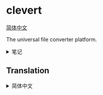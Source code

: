 # clevert

[简体中文](#translation-zh-cn)

The universal file converter platform.

<details>
<summary>笔记</summary>

- http://127.0.0.1:9439/extensions/jpegxl/index.js

```sh
sed -i 's/deb.debian.org/mirrors.ustc.edu.cn/g' /etc/apt/sources.list.d/debian.sources
apt update ; apt install -y g++ make pkg-config cmake ninja-build curl

export ALL_PROXY="socks://192.168.1.128:1090"
echo "nameserver 223.5.5.5" > /etc/resolv.conf
sed -i 's@//.*archive.ubuntu.com@//mirrors.ustc.edu.cn@g' /etc/apt/sources.list
sed -i 's/security.ubuntu.com/mirrors.ustc.edu.cn/g' /etc/apt/sources.list
apt update
apt install -y curl/jammy
printf "deb [trusted=yes] http://apt.llvm.org/jammy/ llvm-toolchain-jammy-18 main\ndeb-src [trusted=yes] http://apt.llvm.org/jammy/ llvm-toolchain-jammy-18 main\n" >> /etc/apt/sources.list
apt update
apt install -y cmake g++ make
apt install -y clang-18/llvm-toolchain-jammy-18
```

## 编译优化

- https://gcc.gnu.org/onlinedocs/gcc/Instrumentation-Options.html#Instrumentation-Options
- https://gist.github.com/daniel-j-h/c4b109bff0b717fc9b24
- https://github.com/zamazan4ik/awesome-pgo/#pgo-support-in-programming-languages-and-compilers
- https://rigtorp.se/notes/pgo/
- https://github.com/llvm/llvm-project/blob/main/bolt/README.md (但是 BOLT 似乎只对超大型程序效果显著)

```sh
clear ; ~/misc/apps/hyperfine -w 1 -r 5 './ect -3 ect_test_set/*'
```

## 开发进度

- [x] 弄明白 electron nodeIntegration (不再使用)
- [x] 扩展 api 初步
- [x] 探索单 js 文件 集成的可实现性
- [x] converter 扩展 api
- [x] action 执行和调度器 初步
- [x] jpegxl multi-call binary 提供
- [x] webp multi-call binary 提供
- [x] webp 三端
- [x] jpegxl 三端
- [x] mp4box 三端
- [x] 加入 uname -a
- [x] rsync 四端
- [x] 修复 jpegxl macos 有问题，没静态链接。
- [x] 可能 (不可能，不支持嵌套虚拟化，已使用 warpbuild 替代) 可以在 mac 上跑虚拟机 linux/win arm64 ？ https://docs.orbstack.dev/machines/ https://docs.orbstack.dev/quick-start
- [x] jpegxl: 链接自己的 jpegli 而不是传统 libjpeg-turbo (暂时不考虑了)，linux 下使用系统的 zlib 动态链接
- [ ] ect 的 zip 和 gzip 优化需要先解压再压缩。ect 似乎不支持 unicode 文件名？这些都是可以考虑的，让扩展去做的补救措施。
- [x] 不要尝试给 ect 增加不写入旧文件的逻辑。很麻烦很麻烦的。在扩展里面用复制文件的方法来替代。
- [x] ect 开启 PGO 优化
- [x] 先不要纠结编译 assets 了
- [x] 实现一个代码量最少的，用于 bootstrap 的 node unzip
- [x] 完善扩展安装逻辑
- [x] 完善 action 执行逻辑
- [ ] CSS 初步
- [ ] 执行进度和扩展安装进度展示
- [ ] 多来源镜像下载 不多源并行了，找个快点的镜像就可以了，自动选择镜像什么的 cat ../a.tar.gz | ../7z -si -tgzip -so x | ../7z -si -ttar x
- [ ] 关于扩展建议 out extension 的设计
- [ ] 用户保存的 profile，最近使用的 profile，extension-profile 三种进入入口
- [ ] 用户保存 profile 的设计，或者是 json with comments 保存到总 config 中？
- [ ] config 最好是保存到本地，而不是浏览器。让浏览器成为一个无状态的东西会比较好。
- [ ] 前端的状态改善
- [ ] UI 美化完善
- [ ] 扩展商店改进
- [ ] 下载包再解压的模式，不做流式解压了
- [ ] 支持 7z，zstd，xz 等，用扩展形式
- [ ] 一个扩展的多个版本共存
- [ ] 更多扩展
- [ ] 约定扩展目录是 id_1.2.3
- [ ] 官方扩展 jpegxl
- [ ] https://v2ex.com/t/1042387
- [ ] 扩展商店初步
- [ ] 改进 PGO 抽奖技术
- [ ] 上线

## 扩展灵感

- https://v2ex.com/t/1065469
- https://v2ex.com/t/1059035#reply52
- https://v2ex.com/t/984548
- https://v2ex.com/t/1041478
- https://v2ex.com/t/1052395#reply10
- https://github.com/rsyncOSX/RsyncOSX
- https://v2ex.com/t/1044205
- https://github.com/rubickCenter/rubick
- https://github.com/nginx/nginx/archive/refs/tags/release-1.27.0.tar.gz
- https://github.com/ghtz08/kuguo-kgm-decoder
- https://github.com/jifengg/ffmpeg-script
- https://github.com/RimoChan/unvcode
- https://github.com/josStorer/RWKV-Runner
- https://github.com/qpdf/qpdf
- https://github.com/ArtifexSoftware/mupdf
- https://github.com/VikParuchuri/marker
- https://github.com/caj2pdf/caj2pdf
- https://github.com/HandBrake/HandBrake
- https://github.com/ArtifexSoftware/mupdf
- https://v2ex.com/t/1067501#reply5

- https://github.com/zincsearch/zincsearch
- https://github.com/meilisearch/meilisearch
- https://github.com/agourlay/zip-password-finder
- https://github.com/myfreeer/chrome-pak-customizer
- https://github.com/tjko/jpegoptim
- https://github.com/T8RIN/ImageToolbox

## 仓库结构

关于仓库结构，我打算 monorepo，只用 clevert-app/clevert 这一个 repo，包括官方扩展，本体，文档，官网等。

## 技术选型

- 对 node / electron 都支持，node 支持开个 http 服务器到浏览器打开。
  - 以无 electron 环境的 node 为基准来开发，之后移植到 electron 会比较方便。node 大致是 electron 的子集。
- 核心/前端/扩展 均使用原生 html css js，采用 es module。类型检查使用 `// @ts-check` 和 jsdoc。
  - 使用 原生 js + `@ts-check` 而不是直接 typescript 的原因，是 typescript 需要转译，在需要支持扩展的情况下，得内置一个 tsc 或者其他编译器，整个流程非常麻烦。我希望使用 `// @ts-check` 和 jsdoc 来实现类似的规范开发的效果。如果扩展作者自己愿意用 ts，那就让他们自己转译。

## 扩展中的二进制

扩展中的二进制尽量偷别人的，减少重新编译。我们以后可以考虑做个备份以免删库。

对于项目提供的二进制不理想的情况（比如一大堆 shared lib，需要依赖发行版，或者 jpegxl 这样的可以用 multi call 减小体积的），就重新编译，并提供我们支持的几个平台。

对于扩展中二进制的编译：

我们自己编译的，统一用 zip -9

- linux 要求环境必须为主流的环境，保证 glibc，libgcc，libstdc++，libz 可用。其他依赖应当静态链接。标准是 docker debian:12。
- win 大多数时候使用 msys2 mingw，某些时候可能会需要 msys2 cygwin 比如 rsync，也尽量不要依赖 vc runtime。
- win arm64 可以用 linux arm64 跑 wine。windows 可能需要支持 win arm64，以后可以当成宣传的卖点？
- mac 只支持 arm64

```sh
# https://stackoverflow.com/a/73388939
nm --dynamic --undefined-only --with-symbol-versions ./jpegxl | grep GLIBC | sed -e 's#.\+@##' | sort --unique
```

注意 ffmpeg 的 release 保留策略，要用每个月的最后一次 build https://github.com/BtbN/FFmpeg-Builds?tab=readme-ov-file#release-retention-policy

## 其他

这个项目的扩展应该不需要太复杂的功能，主要就是一堆表单而已，原生 web 技术应该够用

输出可能是不同类型的两个文件，比如视频文件 拆分成视频轨道和音频轨道

任务 要支持串联 action

action 要对应一个配置 json，可以用 json 配置。所有表单映射到这个 json

是否绝对路径输入由扩展决定

inputs
input:{
main:[]
a:[]
b:[]
}

https://indiehackertools.net/

<!-- <svg xmlns="http://www.w3.org/2000/svg" viewBox="0 0 100 100" style="background:#009688;stroke:#fff;stroke-width:10px"><path style="filter: drop-shadow(-2px 6px 1px #077);" d="M110 10 70 30l40 80-40-80-20 10 40 80-40-80-20 10 40 80-40-80-30-60 30 60"/></svg> -->

</details>

## Translation

<details>
<summary id="translation-zh-cn">简体中文</summary>

> clevert - 可扩展文件转换器？

</details>
